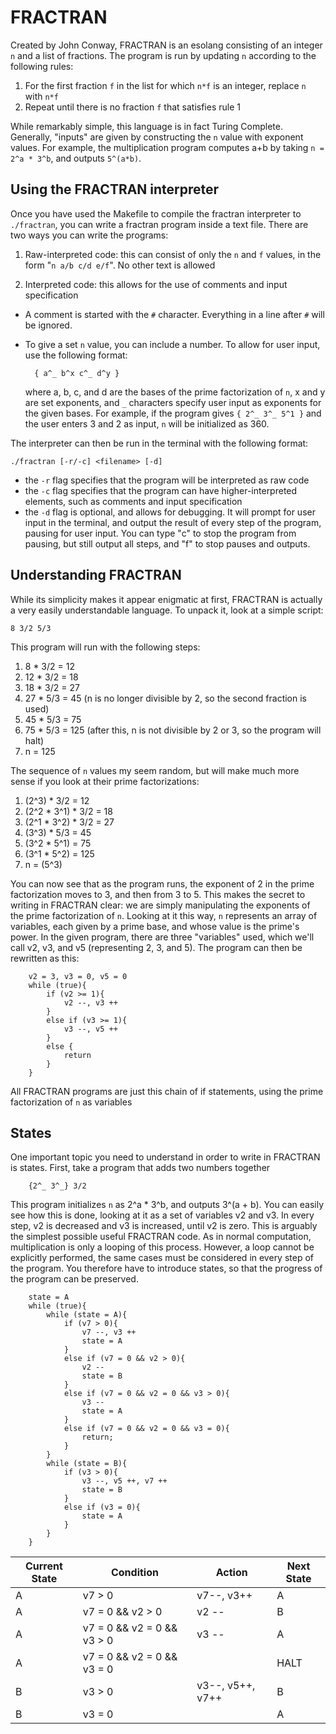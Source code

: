 # FRACTRAN

Created by John Conway, FRACTRAN is an esolang consisting of an integer `n` and a list of fractions. The program is run by updating `n` according to the following rules:
1. For the first fraction `f` in the list for which `n*f` is an integer, replace `n` with `n*f`
2. Repeat until there is no fraction `f` that satisfies rule 1

While remarkably simple, this language is in fact Turing Complete. Generally, "inputs" are given by constructing the `n` value with exponent values. For example, the multiplication program computes a+b by taking `n = 2^a * 3^b`, and outputs `5^(a*b)`.

## Using the FRACTRAN interpreter

Once you have used the Makefile to compile the fractran interpreter to `./fractran`, you can write a fractran program inside a text file. There are two ways you can write the programs:
1. Raw-interpreted code: this can consist of only the `n` and `f` values, in the form "`n a/b c/d e/f`". No other text is allowed

2. Interpreted code: this allows for the use of comments and input specification
- A comment is started with the `#` character. Everything in a line after `#` will be ignored.
- To give a set `n` value, you can include a number. To allow for user input, use the following format:

        { a^_ b^x c^_ d^y }
    where a, b, c, and d are the bases of the prime factorization of `n`, x and y are set exponents, and `_` characters specify user input as exponents for the given bases. For example, if the program gives `{ 2^_ 3^_ 5^1 }` and the user enters 3 and 2 as input, `n` will be initialized as 360.


The interpreter can then be run in the terminal with the following format:

    ./fractran [-r/-c] <filename> [-d]

- the `-r` flag specifies that the program will be interpreted as raw code
- the `-c` flag specifies that the program can have higher-interpreted elements, such as comments and input specification 
- the `-d` flag is optional, and allows for debugging. It will prompt for user input in the terminal, and output the result of every step of the program, pausing for user input. You can type "c" to stop the program from pausing, but still output all steps, and "f" to stop pauses and outputs. 

## Understanding FRACTRAN

While its simplicity makes it appear enigmatic at first, FRACTRAN is actually a very easily understandable language. To unpack it, look at a simple script:

    8 3/2 5/3

This program will run with the following steps:
1. 8 * 3/2 = 12 
2. 12 * 3/2 = 18 
3. 18 * 3/2 = 27 
4. 27 * 5/3 = 45    (n is no longer divisible by 2, so the second fraction is used)
5. 45 * 5/3 = 75
6. 75 * 5/3 = 125   (after this, n is not divisible by 2 or 3, so the program will halt)
7. n = 125

The sequence of `n` values my seem random, but will make much more sense if you look at their prime factorizations:
1. (2^3) * 3/2 = 12
2. (2^2 * 3^1) * 3/2 = 18
3. (2^1 * 3^2) * 3/2 = 27
4. (3^3) * 5/3 = 45
5. (3^2 * 5^1) = 75
6. (3^1 * 5^2) = 125
7. n = (5^3)

You can now see that as the program runs, the exponent of 2 in the prime factorization moves to 3, and then from 3 to 5. This makes the secret to writing in FRACTRAN clear: we are simply manipulating the exponents of the prime factorization of `n`. Looking at it this way, `n` represents an array of variables, each given by a prime base, and whose value is the prime's power. In the given program, there are three "variables" used, which we'll call v2, v3, and v5 (representing 2, 3, and 5). The program can then be rewritten as this:

```
    v2 = 3, v3 = 0, v5 = 0
    while (true){
        if (v2 >= 1){
            v2 --, v3 ++
        }
        else if (v3 >= 1){
            v3 --, v5 ++
        }
        else {
            return 
        }
    }
```

All FRACTRAN programs are just this chain of if statements, using the prime factorization of `n` as variables

## States

One important topic you need to understand in order to write in FRACTRAN is states. First, take a program that adds two numbers together
```
    {2^_ 3^_} 3/2
```
This program initializes `n` as 2^a * 3^b, and outputs 3^(a + b). You can easily see how this is done, looking at it as a set of variables v2 and v3. In every step, v2 is decreased and v3 is increased, until v2 is zero. This is arguably the simplest possible useful FRACTRAN code. As in normal computation, multiplication is only a looping of this process. However, a loop cannot be explicitly performed, the same cases must be considered in every step of the program. You therefore have to introduce states, so that the progress of the program can be preserved.

```
    state = A
    while (true){
        while (state = A){
            if (v7 > 0){
                v7 --, v3 ++
                state = A
            }
            else if (v7 = 0 && v2 > 0){
                v2 --
                state = B
            }
            else if (v7 = 0 && v2 = 0 && v3 > 0){
                v3 --
                state = A
            }
            else if (v7 = 0 && v2 = 0 && v3 = 0){
                return;
            }
        }
        while (state = B){
            if (v3 > 0){
                v3 --, v5 ++, v7 ++
                state = B
            }
            else if (v3 = 0){
                state = A
            }
        }
    }
```

| Current State | Condition | Action | Next State |
| ----------- | ----------- | ----------- | ----------- |
| A | v7 > 0 | v7--, v3++ | A |
| A | v7 = 0 && v2 > 0 | v2 -- | B |
| A | v7 = 0 && v2 = 0 && v3 > 0 | v3 -- | A |
| A | v7 = 0 && v2 = 0 && v3 = 0 | | HALT |
| B | v3 > 0 | v3--, v5++, v7++ | B |
| B | v3 = 0 | | A |

